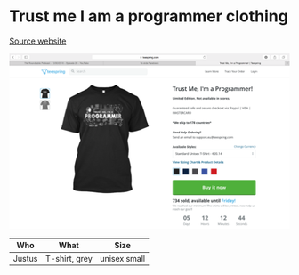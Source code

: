 # Trust me I am a programmer clothing

[Source website][source]

[![Screenshot](/images/tprog.png)][source]

[source]: https://teespring.com/tprog

| Who |  What | Size |
|-----|-------|-------|
| Justus | T-shirt, grey | unisex small |

